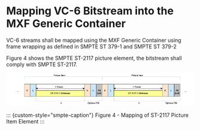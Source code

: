 # Mapping VC-6 Bitstream into the MXF Generic Container

VC-6 streams shall be mapped using the MXF Generic Container using frame
wrapping as defined in SMPTE ST 379-1 and SMPTE ST 379-2

Figure 4 shows the SMPTE ST-2117 picture element, the bitstream shall comply
with SMPTE ST-2117.

![ ](figure-04.png)

::: {custom-style="smpte-caption"}
Figure 4 - Mapping of ST-2117 Picture Item Element
:::
